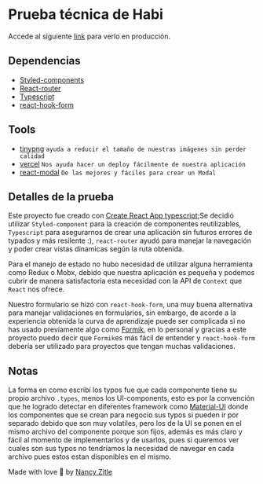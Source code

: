 # Prueba técnica de Habi

Accede al siguiente [link](https://habi-technical-test-nancy.vercel.app/) para verlo en producción.

## Dependencias

- [Styled-components](https://styled-components.com/)
- [React-router](https://reactrouter.com/en/main)
- [Typescript](https://www.typescriptlang.org/)
- [react-hook-form](https://react-hook-form.com/)

## Tools

- [tinypng](https://tinypng.com/) `ayuda a reducir el tamaño de nuestras imágenes sin perder calidad`
- [vercel](https://vercel.com/) `Nos ayuda hacer un deploy fácilmente de nuestra aplicación`
- [react-modal](https://www.npmjs.com/package/react-modal) `De las mejores y fáciles para crear un Modal`

## Detalles de la prueba

Este proyecto fue creado con [Create React App typescript](https://create-react-app.dev/docs/adding-typescript/);Se decidió utilizar `Styled-component` para la creación de componentes reutilizables, `Typescript` para asegurarnos de crear una aplicación sin futuros errores de typados y más resilente :), `react-router` ayudó para manejar la navegación y poder crear vistas dinamicas según la ruta obtenida.

Para el manejo de estado no hubo necesidad de utilizar alguna herramienta como Redux o Mobx, debido que nuestra aplicación es pequeña y podemos cubrir de manera satisfactoria esta necesidad con la API de `Context` que `React` nos ofrece.

Nuestro formulario se hizó con `react-hook-form`, una muy buena alternativa para manejar validaciones en formularios, sin embargo, de acorde a la experiencia obtenida la curva de aprendizaje puede ser complicada si no has usado previamente algo como [Formik](https://formik.org/docs/overview), en lo personal y gracias a este proyecto puedo decir que `Formik`es más fácil de entender y `react-hook-form` debería ser utilizado para proyectos que tengan muchas validaciones.

## Notas

La forma en como escribí los typos fue que cada componente tiene su propio archivo `.types`, menos los UI-components, esto es por la convención que he logrado detectar en diferentes framework como [Material-UI](https://mui.com/) donde los componentes que se crean para negocio sus typos si pueden ir por separado debido que son muy volatiles, pero los de la UI se ponen en el mismo archivo del componente porque son fijos, además es más claro y fácil al momento de implementarlos y de usarlos, pues si queremos ver cuales son sus typos no tendríamos la necesidad de navegar en cada archivo pues estos estan disponibles en el mismo.

Made with love 💜 by [Nancy Zitle](https://nancyzitle.medium.com/)
